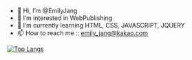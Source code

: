 - 👋 Hi, I’m @EmilyJang
- 👀 I’m interested in WebPublishing
- 🌱 I’m currently learning HTML, CSS, JAVASCRIPT, JQUERY
- 📫 How to reach me :: emily_jang@kakao.com

<!---
EmilyJang/EmilyJang is a ✨ special ✨ repository because its `README.md` (this file) appears on your GitHub profile.
You can click the Preview link to take a look at your changes.
--->

[![Top Langs](https://github-readme-stats.vercel.app/api/top-langs/?username=anuraghazra&layout=compact)](https://github.com/anuraghazra/github-readme-stats)
